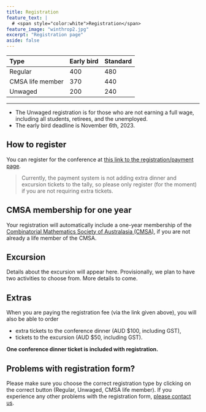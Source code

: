 ```yaml
---
title: Registration
feature_text: | 
  # <span style="color:white">Registration</span>
feature_image: "winthrop2.jpg"
excerpt: "Registration page"
aside: false
---
```


| Type | Early bird | Standard |
| :--- | :--- | :--- |
| Regular |  400 | 480 |
| CMSA life member | 370 | 440 |
| Unwaged | 200 | 240 | 

---

- The Unwaged registration is for those who are not earning a full wage, including all students, retirees, and the unemployed.
- The early bird deadline is November 6th, 2023.

## How to register

You can register for the conference at [this link to the registration/payment page](https://payments.uwa.edu.au/45AACRegistration).

> Currently, the payment system is not adding extra dinner and excursion tickets to the tally, so please only register (for the moment) if you are not requiring extra tickets.

## CMSA membership for one year

Your registration will automatically include a one-year membership of the [Combinatorial Mathematics Society of Australasia (CMSA)](http://combinatorics-australasia.org/), if you are not already a life member of the CMSA.

## Excursion

Details about the excursion will appear here. Provisionally, we plan to have two activities to choose from. More details to come.

## Extras

When you are paying the registration fee (via the link given above), you will also be able to order

- extra tickets to the conference dinner (AUD $100, including GST),
- tickets to the excursion (AUD $50, including GST).

**One conference dinner ticket is included with registration.**

## Problems with registration form?

Please make sure you choose the correct registration type by clicking on the correct button (Regular, Unwaged, CMSA life member). If you experience any other problems with the registration form, [please contact us](mailto:45accuwa@gmail.com).
